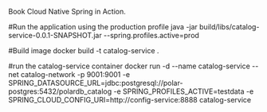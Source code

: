 Book Cloud Native Spring in Action.

#Run the application using the production profile
java -jar build/libs/catalog-service-0.0.1-SNAPSHOT.jar --spring.profiles.active=prod

#Build image
docker build -t catalog-service .

#run the catalog-service container
docker run -d --name catalog-service --net catalog-network -p 9001:9001 -e SPRING_DATASOURCE_URL=jdbc:postgresql://polar-postgres:5432/polardb_catalog -e SPRING_PROFILES_ACTIVE=testdata -e SPRING_CLOUD_CONFIG_URI=http://config-service:8888 catalog-service

